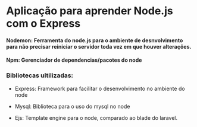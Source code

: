 # Aplicação para aprender Node.js com o Express

#### Nodemon: Ferramenta do node.js para o ambiente de desnvolvimento para não precisar reiniciar o servidor toda vez em  que houver alterações.

#### Npm: Gerenciador de dependencias/pacotes do node

### Bibliotecas ultilizadas:
- Express: Framework para facilitar o desenvolvimento no ambiente do node

- Mysql: Biblioteca para o uso do mysql no node

- Ejs: Template engine para o node, comparado ao blade do laravel.
